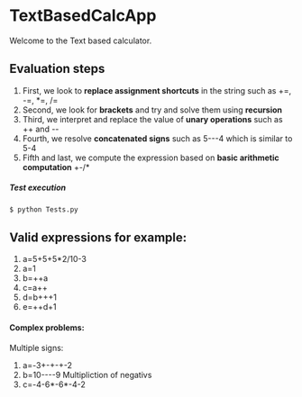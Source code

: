 # TextBasedCalcApp
Welcome to the Text based calculator.

## Evaluation steps
1. First, we look to **replace assignment shortcuts** in the string such as +=, -=, *=, /=
2. Second, we look for **brackets** and try and solve them using **recursion**
3. Third, we interpret and replace the value of **unary operations** such as ++ and --
4. Fourth, we resolve **concatenated signs** such as 5---4 which is similar to 5-4
5. Fifth and last, we compute the expression based on **basic arithmetic computation** +-/*

##### Test execution
```bash
$ python Tests.py
``` 

## Valid expressions for example:
1. a=5+5+5*2/10-3
2. a=1
3. b=++a
4. c=a++
5. d=b+++1
6. e=++d+1

#### Complex problems:
Multiple signs:
1. a=-3+-+-+-2
2. b=10----9 
Multipliction of negativs
3. c=-4-6*-6*-4-2
